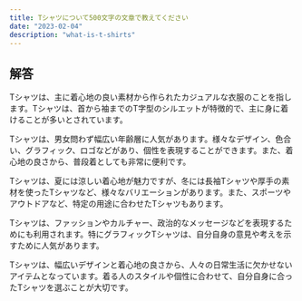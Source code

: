 ```yaml
---
title: Tシャツについて500文字の文章で教えてください
date: "2023-02-04"
description: "what-is-t-shirts"
---
```


## 解答
Tシャツは、主に着心地の良い素材から作られたカジュアルな衣服のことを指します。Tシャツは、首から袖までのT字型のシルエットが特徴的で、主に身に着けることが多いとされています。

Tシャツは、男女問わず幅広い年齢層に人気があります。様々なデザイン、色合い、グラフィック、ロゴなどがあり、個性を表現することができます。また、着心地の良さから、普段着としても非常に便利です。

Tシャツは、夏には涼しい着心地が魅力ですが、冬には長袖Tシャツや厚手の素材を使ったTシャツなど、様々なバリエーションがあります。また、スポーツやアウトドアなど、特定の用途に合わせたTシャツもあります。

Tシャツは、ファッションやカルチャー、政治的なメッセージなどを表現するためにも利用されます。特にグラフィックTシャツは、自分自身の意見や考えを示すために人気があります。

Tシャツは、幅広いデザインと着心地の良さから、人々の日常生活に欠かせないアイテムとなっています。着る人のスタイルや個性に合わせて、自分自身に合ったTシャツを選ぶことが大切です。
